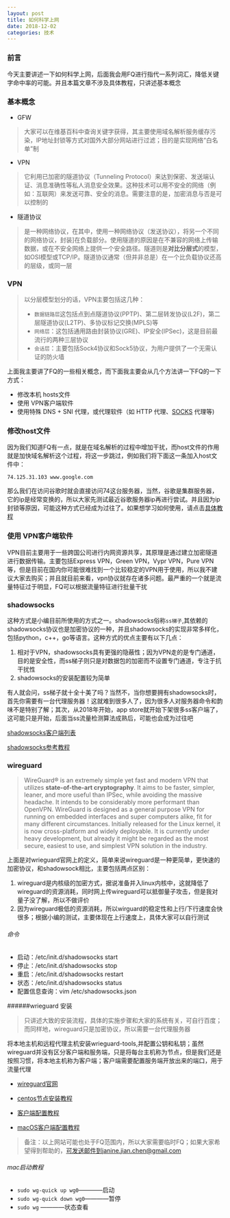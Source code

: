 ```yaml
---
layout: post
title: 如何科学上网
date: 2018-12-02
categories: 技术
---
```


### 前言

今天主要讲述一下如何科学上网，后面我会用FQ进行指代一系列词汇，降低关键字命中率的可能。并且本篇文章不涉及具体教程，只讲述基本概念

### 基本概念

* GFW

> 大家可以在维基百科中查询关键字获得，其主要使用域名解析服务缓存污染，IP地址封锁等方式对国外大部分网站进行过滤；目的是实现网络“白名单”制

* VPN

> 它利用已加密的隧道协议（Tunneling Protocol）来达到保密、发送端认证、消息准确性等私人消息安全效果。这种技术可以用不安全的网络（例如：互联网）来发送可靠、安全的消息。需要注意的是，加密消息与否是可以控制的

* 隧道协议

>是一种网络协议，在其中，使用一种网络协议（发送协议），将另一个不同的网络协议，封装]在负载部分。使用隧道的原因是在不兼容的网络上传输数据，或在不安全网络上提供一个安全路径。隧道则是**对比分层式**的模型，如OSI模型或TCP/IP。隧道协议通常（但并非总是）在一个比负载协议还高的层级，或同一层

### VPN

> 以分层模型划分的话，VPN主要包括这几种：
>
> * `数据链路层`这包括点到点隧道协议(PPTP)、第二层转发协议(L2F)，第二层隧道协议(L2TP)、多协议标记交换(MPLS)等
> * `网络层`：这包括通用路由封装协议(GRE)、IP安全(IPSec)，这是目前最流行的两种三层协议
> * `会话层`：主要包括Sock4协议和Sock5协议，为用户提供了一个无需认证的防火墙



上面我主要讲了FQ的一些相关概念，而下面我主要会从几个方法讲一下FQ的一下方式：

* 修改本机 hosts文件
* 使用 VPN客户端软件
* 使用特殊 DNS + SNI 代理，或代理软件（如 HTTP 代理、[SOCKS](https://zh.wikipedia.org/wiki/SOCKS) 代理等)

### 修改host文件

因为我们知道FQ有一点，就是在域名解析的过程中增加干扰，而host文件的作用就是加快域名解析这个过程，将这一步跳过，例如我们将下面这一条加入host文件中：

```
74.125.31.103 www.google.com
```

那么我们在访问谷歌时就会直接访问74这台服务器，当然，谷歌是集群服务器，它的ip是经常变换的，所以大家先测试最近谷歌服务器ip再进行尝试。并且因为ip封锁等原因，可能这种方式已经成为过往了。如果想学习如何使用，请点击[具体教程](https://anjingwd.github.io/AnJingwd.github.io/2017/08/02/%E4%BF%AE%E6%94%B9host%E6%96%87%E4%BB%B6-%E7%A7%91%E5%AD%A6%E4%B8%8A%E7%BD%91/)

### 使用 VPN客户端软件

VPN目前主要用于一些跨国公司进行内网资源共享，其原理是通过建立加密隧道进行数据传输。主要包括Express VPN，Green VPN，Vypr VPN，Pure VPN等，但是目前在国内你可能很难找到一个比较稳定的VPN用于使用，所以我不建议大家去购买；并且就目前来看，vpn协议就存在诸多问题。最严重的一个就是流量特征过于明显，FQ可以根据流量特征进行批量干扰

### shadowsocks

这种方式是小编目前所使用的方式之一。shadowsocks俗称`ss梯子`,其依赖的shadowsocks协议也是加密协议的一种，并且shadowsocks的实现非常多样化，包括python，c++，go等语言。这种方式的优点主要有以下几点：

1. 相对于VPN，shadowsocks具有更强的隐蔽性；因为VPN走的是专门通道，目的是安全性，而ss梯子则只是对数据包的加密而不设置专门通道，专注于抗干扰性
2. shadowsocks的安装配置较为简单

有人就会问，ss梯子就十全十美了吗？当然不，当你想要拥有shadowsocks时，首先你需要有一台代理服务器！这就难到很多人了，因为很多人对服务器命令和韵味不是特别了解；其次，从2018年开始，app store就开始下架很多ss客户端了，这可能只是开始，后面当ss流量检测算法成熟后，可能也会成为过往吧

[shadowsocks客户端列表](https://blog.pika666.cn/%E6%8A%80%E6%9C%AF/2018-06-10.html)

[shadowsocks参考教程](https://teddysun.com/342.html)

### wireguard

> WireGuard® is an extremely simple yet fast and modern VPN that utilizes **state-of-the-art cryptography**. It aims to be faster, simpler, leaner, and more useful than IPSec, while avoiding the massive headache. It intends to be considerably more performant than OpenVPN. WireGuard is designed as a general purpose VPN for running on embedded interfaces and super computers alike, fit for many different circumstances. Initially released for the Linux kernel, it is now cross-platform and widely deployable. It is currently under heavy development, but already it might be regarded as the most secure, easiest to use, and simplest VPN solution in the industry.

上面是对wrieguard官网上的定义，简单来说wireguard是一种更简单，更快速的加密协议，和shadowsock相比，主要包括两点区别：

1. wireguard是内核级的加密方式，据说准备并入linux内核中，这就降低了wireguard的资源消耗，同时网上传wireguard可以抵御量子攻击，但是我对量子没了解，所以不做评价
2. 因为wireguard极低的资源消耗，所以wirguard的稳定性和上行/下行速度会快很多；根据小编的测试，主要体现在上行速度上，具体大家可以自行测试

###### 命令

* 启动：/etc/init.d/shadowsocks start
* 停止：/etc/init.d/shadowsocks stop
* 重启：/etc/init.d/shadowsocks restart
* 状态：/etc/init.d/shadowsocks status
* 配置信息查询：vim /etc/shadowsocks.json

######wrieguard 安装

> 只讲述大致的安装流程，具体的实施步骤和大家的系统有关，可自行百度；而同样地，wireguard只是加密协议，所以需要一台代理服务器

将本地主机和远程代理主机安装wrieguard-tools,并配置公钥和私钥；虽然wireguard并没有区分客户端和服务端，只是将每台主机称为节点，但是我们还是按照习惯，将本地主机称为客户端；客户端需要配置服务端开放出来的端口，用于流量代理

* [wireguard官网](https://www.wireguard.com/)

* [centos节点安装教程](https://www.atrandys.com/2018/886.html)

* [客户端配置教程](https://chenshaoju.github.io/post/tunsafe-wireguard/)

* [macOS客户端配置教程](https://www.zaije.com/?p=200)


> 备注：以上网站可能也处于FQ范围内，所以大家需要临时FQ；如果大家希望得到帮助的，可发送邮件到janine.jian.chen@gmail.com

###### mac启动教程

* `sudo wg-quick up wg0`————启动
* `sudo wg-quick down wg0`————暂停
* `sudo wg` ————状态查看